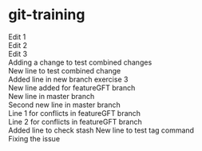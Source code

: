 # git-training
Edit 1   
Edit 2   
Edit 3   
Adding a change to test combined changes  
New line to test combined change  
Added line in new branch exercise 3  
New line added for featureGFT branch  
New line in master branch  
Second new line in master branch  
Line 1 for conflicts in featureGFT branch  
Line 2 for conflicts in featureGFT branch  
Added line to check stash 
New line to test tag command  
Fixing the issue 
